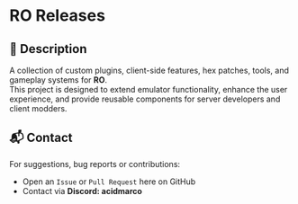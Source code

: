 # RO Releases

## 📌 Description  
A collection of custom plugins, client-side features, hex patches, tools, and gameplay systems for **RO**.  
This project is designed to extend emulator functionality, enhance the user experience, and provide reusable components for server developers and client modders.

## 📬 Contact  
For suggestions, bug reports or contributions:
- Open an `Issue` or `Pull Request` here on GitHub
- Contact via **Discord: acidmarco**